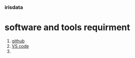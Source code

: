 ### irisdata

# software and tools requirment
1. [github](https://github.com)
2. [VS code](https://code.visualstudio.com)
3.